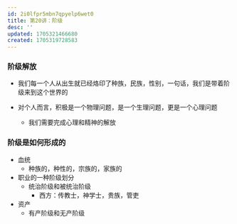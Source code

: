 ```yaml
---
id: 2i0lfpr5mbn7qpyelp6wet0
title: 第20讲：阶级
desc: ''
updated: 1705321466680
created: 1705319728583
---
```


### 阶级解放

- 我们每一个人从出生就已经烙印了种族，民族，性别，一句话，我们是带着阶级来到这个世界的

- 对个人而言，积极是一个物理问题，是一个生理问题，更是一个心理问题
    - 我们需要完成心理和精神的解放

### 阶级是如何形成的

- 血统
    - 种族的，种性的，宗族的，家族的
- 职业的一种阶级划分
    - 统治阶级和被统治阶级
        - 西方：传教士，神学士，贵族，管吏
- 资产
    - 有产阶级和无产阶级